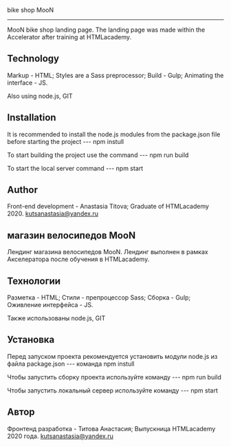 
bike shop MooN
-------------------------------------------------- -------------------------------------------------- -
MooN bike shop landing page.
The landing page was made within the Accelerator after training at HTMLacademy.

Technology
------------
Markup - HTML;
Styles are a Sass preprocessor;
Build - Gulp;
Animating the interface - JS.

Also using node.js, GIT

Installation
------------
It is recommended to install the node.js modules from the package.json file before starting the project --- npm instull

To start building the project use the command --- npm run build

To start the local server command --- npm start

Author
------------
Front-end development - Anastasia Titova;
Graduate of HTMLacademy 2020.
kutsanastasia@yandex.ru




магазин велосипедов MooN
------------------------------------------------------------------------------------------------------
Лендинг магазина велосипедов MooN.
Лендинг выполнен в рамках Акселератора после обучения в HTMLacademy.

Технологии
------------
Разметка - HTML;
Стили - препроцессор Sass;
Сборка - Gulp;
Оживление интерфейса - JS.

Также использованы node.js, GIT

Установка
------------
Перед запуском проекта рекомендуется установить модули node.js из файла package.json --- команда npm instull

Чтобы запустить сборку проекта используйте команду --- npm run build

Чтобы запустить локальный сервер используйте команду --- npm start

Автор
------------
Фронтенд разработка - Титова Анастасия;
Выпускница HTMLacademy 2020 года.
kutsanastasia@yandex.ru
